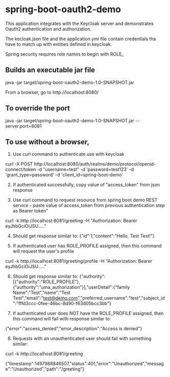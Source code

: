 # spring-boot-oauth2-demo

This application integrates with the Keycloak server and demonstrates Oauth2 authentication and authorization.

The kecloak.json file and the application.yml file contain credentials tha have to match up with entities defined in keycloak.

Spring security requires role names to begin with ROLE_

## Builds an executable jar file

java -jar target/spring-boot-oauth2-demo-1.0-SNAPSHOT.jar 

From a browser, go to http://localhost:8080/


## To override the port

java -jar target/spring-boot-oauth2-demo-1.0-SNAPSHOT.jar --server.port=8081

## To use without a browser,

1. Use curl command to authenticate use with keycloak

curl -X POST http://localhost:8080/auth/realms/demo/protocol/openid-connect/token -d "username=test" -d 'password=test123' -d 'grant_type=password' -d 'client_id=spring-boot-demo'

2. If authenticated successfully, copy value of "access_token" from json response

3. Use curl command to request resource from spring boot demo REST service - paste value of access_token from previous
   authentication step as Bearer token"

curl -k http://localhost:8081/greeting -H "Authorization: Bearer eyJhbGciOiJSU....."

4. Should get response similar to: {"id":1,"content":"Hello, Test Test!"}

5. If authenticated user has ROLE_PROFILE assigned, then this command will request the user's profile

curl -k http://localhost:8081/greeting/profile -H "Authorization: Bearer eyJhbGciOiJSU....."

6. Should get response similar to: {"authority":[{"authority":"ROLE_PROFILE"},{"authority":"uma_authorization"}],"userDetail":{"family Name":"Test","name":"Test Test","email":"test@demo.com","preferred_username":"test","subject_id":"fffd3ccc-0fee-46bc-8d90-f63d05bcc3bb"}

7. If authenticated user does NOT have the ROLE_PROFILE assigned, then this command will fail with response similar to: 
   
{"error":"access_denied","error_description":"Access is denied"}

8. Requests with an unauthenticated user should fail with something similar:

curl -k http://localhost:8081/greeting

{"timestamp":1497988846507,"status":401,"error":"Unauthorized","message":"Unauthorized","path":"/greeting"}




   
   





